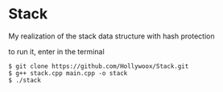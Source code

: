 # Stack
My realization of the stack data structure with hash protection

to run it, enter in the terminal
```
$ git clone https://github.com/Hollywoox/Stack.git
$ g++ stack.cpp main.cpp -o stack
$ ./stack
```
